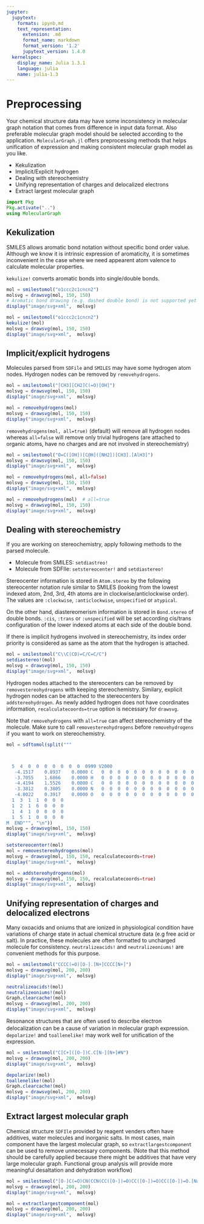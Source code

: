 ```yaml
---
jupyter:
  jupytext:
    formats: ipynb,md
    text_representation:
      extension: .md
      format_name: markdown
      format_version: '1.2'
      jupytext_version: 1.4.0
  kernelspec:
    display_name: Julia 1.3.1
    language: julia
    name: julia-1.3
---
```


# Preprocessing

Your chemical structure data may have some inconsistency in molecular graph notation that comes from difference in input data format. Also preferable molecular graph model should be selected according to the application.  `MolecularGraph.jl` offers preprocessing methods that helps unification of expression and making consistent molecular graph model as you like.

- Kekulization
- Implicit/Explicit hydrogen
- Dealing with stereochemistry
- Unifying representation of charges and delocalized electrons
- Extract largest molecular graph


```julia
import Pkg
Pkg.activate("..")
using MolecularGraph
```

## Kekulization

SMILES allows aromatic bond notation without specific bond order value. Although we know it is intrinsic expression of aromaticity, it is sometimes inconvenient in the case where we need appearent atom valence to calculate molecular properties.

`kekulize!` converts aromatic bonds into single/double bonds.

```julia
mol = smilestomol("o1ccc2c1cncn2")
molsvg = drawsvg(mol, 150, 150)
# Aromatic bond drawing (e.g. dashed double bond) is not supported yet
display("image/svg+xml",  molsvg)
```

```julia
mol = smilestomol("o1ccc2c1cncn2")
kekulize!(mol)
molsvg = drawsvg(mol, 150, 150)
display("image/svg+xml",  molsvg)
```

## Implicit/explicit hydrogens

Molecules parsed from `SDFile` and `SMILES` may have some hydrogen atom nodes. Hydrogen nodes can be removed by `removehydrogens`.

```julia
mol = smilestomol("[CH3][CH2]C(=O)[OH]")
molsvg = drawsvg(mol, 150, 150)
display("image/svg+xml",  molsvg)
```

```julia
mol = removehydrogens(mol)
molsvg = drawsvg(mol, 150, 150)
display("image/svg+xml",  molsvg)
```

`removehydrogens(mol, all=true)` (default) will remove all hydrogen nodes whereas `all=false` will remove only trivial hydrogens (are attached to organic atoms, have no charges and are not involved in stereochemistry)

```julia
mol = smilestomol("O=C([OH])[C@H]([NH2])[CH3].[AlH3]")
molsvg = drawsvg(mol, 150, 150)
display("image/svg+xml",  molsvg)
```

```julia
mol = removehydrogens(mol, all=false)
molsvg = drawsvg(mol, 150, 150)
display("image/svg+xml",  molsvg)
```

```julia
mol = removehydrogens(mol)  # all=true
molsvg = drawsvg(mol, 150, 150)
display("image/svg+xml",  molsvg)
```

## Dealing with stereochemistry

If you are working on stereochemistry,  apply following methods to the parsed molecule.

- Molecule from SMILES: `setdiastreo!`
- Molecule from SDFIle: `setstereocenter!` and `setdiastereo!`

Stereocenter information is stored in `Atom.stereo` by the following stereocenter notation rule similar to SMILES (looking from the lowest indexed atom, 2nd, 3rd, 4th atoms are in clockwise/anticlockwise order). The values are `:clockwise`, `:anticlockwise`, `unspecified` or `atypical`.

On the other hand, diastereomerism information is stored in `Bond.stereo` of double bonds. `:cis`, `:trans` or `:unspecified` will be set according cis/trans configuration of the lower indexed atoms at each side of the double bond.

If there is implicit hydrogens involved in stereochemistry, its index order priority is considered as same as the atom that the hydrogen is attached.

```julia
mol = smilestomol("C\\C(CO)=C/C=C/C")
setdiastereo!(mol)
molsvg = drawsvg(mol, 150, 150)
display("image/svg+xml",  molsvg)
```

Hydrogen nodes attached to the stereocenters can be removed by `removestereohydrogens` with keeping stereochemistry. Similary, explicit hydrogen nodes can be attached to the stereocenters by `addstereohydrogen`. As newly added hydrogen does not have coordinates information, `recalculatecoords=true` option is necessary for `drawsvg`.

Note that `removehydrogens` with `all=true` can affect stereochemistry of the molecule. Make sure to call `removestereohydrogens` before `removehydrogens` if you want to work on stereochemistry.

```julia
mol = sdftomol(split("""



  5  4  0  0  0  0  0  0  0  0999 V2000
   -4.1517    0.8937    0.0000 C   0  0  0  0  0  0  0  0  0  0  0  0
   -3.7055    1.6866    0.0000 H   0  0  0  0  0  0  0  0  0  0  0  0
   -4.4194    1.5526    0.0000 C   0  0  0  0  0  0  0  0  0  0  0  0
   -3.3812    0.3805    0.0000 N   0  0  0  0  0  0  0  0  0  0  0  0
   -4.8022    0.3917    0.0000 O   0  0  0  0  0  0  0  0  0  0  0  0
  1  3  1  1  0  0  0
  1  2  1  6  0  0  0
  1  4  1  0  0  0  0
  1  5  1  0  0  0  0
M  END""", "\n"))
molsvg = drawsvg(mol, 150, 150)
display("image/svg+xml",  molsvg)
```

```julia
setstereocenter!(mol)
mol = removestereohydrogens(mol)
molsvg = drawsvg(mol, 150, 150, recalculatecoords=true)
display("image/svg+xml",  molsvg)
```

```julia
mol = addstereohydrogens(mol)
molsvg = drawsvg(mol, 150, 150, recalculatecoords=true)
display("image/svg+xml",  molsvg)
```

## Unifying representation of charges and delocalized electrons

Many oxoacids and oniums that are ionized in physiological condition have variations of charge state in actual chemical structure data (e.g free acid or salt). In practice, these molecules are often formatted to uncharged molecule for consistency. `neutralizeacids!` and `neutralizeoniums!` are convenient methods for this purpose.

```julia
mol = smilestomol("CCCC(=O)[O-].[N+]CCCC[N+]")
molsvg = drawsvg(mol, 200, 200)
display("image/svg+xml",  molsvg)
```

```julia
neutralizeacids!(mol)
neutralizeoniums!(mol)
Graph.clearcache!(mol)
molsvg = drawsvg(mol, 200, 200)
display("image/svg+xml",  molsvg)
```

Resonance structures that are often used to describe electron delocalization can be a cause of variation in molecular graph expression.　`depolarize!` and `toallenelike!` may work well for unification of the expression.

```julia
mol = smilestomol("C[C+]([O-])C.C[N-][N+]#N")
molsvg = drawsvg(mol, 200, 200)
display("image/svg+xml",  molsvg)
```

```julia
depolarize!(mol)
toallenelike!(mol)
Graph.clearcache!(mol)
molsvg = drawsvg(mol, 200, 200)
display("image/svg+xml",  molsvg)
```

## Extract largest molecular graph

Chemical structure `SDFIle` provided by reagent venders often have additives, water molecules and inorganic salts. In most cases, main component have the largest molecular graph, so `extractlargestcomponent` can be used to remove unnecessary components. (Note that this method should be carefully applied because there might be additives that have very large molecular graph. Functional group analysis will provide more meaningful desaltation and dehydration workflow)

```julia
mol = smilestomol("[O-]C(=O)CN(CCN(CC([O-])=O)CC([O-])=O)CC([O-])=O.[Na+].[Na+].[Na+].[Na+]")
molsvg = drawsvg(mol, 200, 200)
display("image/svg+xml",  molsvg)
```

```julia
mol = extractlargestcomponent(mol)
molsvg = drawsvg(mol, 200, 200)
display("image/svg+xml",  molsvg)
```
